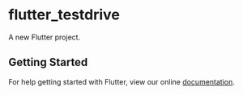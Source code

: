 # flutter_testdrive

A new Flutter project.

## Getting Started

For help getting started with Flutter, view our online
[documentation](https://flutter.io/).
